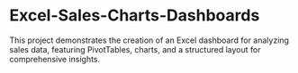 # Excel-Sales-Charts-Dashboards
This project demonstrates the creation of an Excel dashboard for analyzing sales data, featuring PivotTables, charts, and a structured layout for comprehensive insights.
